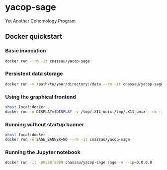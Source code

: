 # yacop-sage

Yet Another Cohomology Program

## Docker quickstart

### Basic invocation

```bash
docker run --rm -it cnassau/yacop-sage
```

### Persistent data storage

```bash
docker run -v /path/to/your/directory:/data --rm -it cnassau/yacop-sage
```

### Using the graphical frontend

```bash
xhost local:docker
docker run -e DISPLAY=$DISPLAY -v /tmp/.X11-unix:/tmp/.X11-unix --rm -it cnassau/yacop-sage
```

### Running without startup banner

```bash
xhost local:docker
docker run -e SAGE_BANNER=NO --rm -it cnassau/yacop-sage
```

### Running the Jupyter notebook

```bash
docker run -it -p8888:8888 cnassau/yacop-sage sage -n --ip=0.0.0.0 

```
